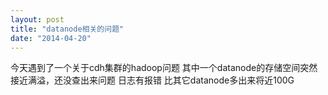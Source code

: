 ```yaml
---
layout: post
title: "datanode相关的问题"
date: "2014-04-20"
---
```


今天遇到了一个关于cdh集群的hadoop问题
其中一个datanode的存储空间突然接近满溢，还没查出来问题
日志有报错
比其它datanode多出来将近100G

